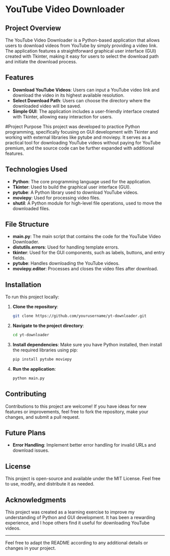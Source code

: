 # YouTube Video Downloader

## Project Overview

The YouTube Video Downloader is a Python-based application that allows users to download videos from YouTube by simply providing a video link. The application features a straightforward graphical user interface (GUI) created with Tkinter, making it easy for users to select the download path and initiate the download process.

## Features

- **Download YouTube Videos**: Users can input a YouTube video link and download the video in its highest available resolution.
- **Select Download Path**: Users can choose the directory where the downloaded video will be saved.
- **Simple GUI**: The application includes a user-friendly interface created with Tkinter, allowing easy interaction for users.

#Project Purpose
This project was developed to practice Python programming, specifically focusing on GUI development with Tkinter and working with external libraries like pytube and moviepy. It serves as a practical tool for downloading YouTube videos without paying for YouTube premium, and the source code can be further expanded with additional features.

## Technologies Used

- **Python**: The core programming language used for the application.
- **Tkinter**: Used to build the graphical user interface (GUI).
- **pytube**: A Python library used to download YouTube videos.
- **moviepy**: Used for processing video files.
- **shutil**: A Python module for high-level file operations, used to move the downloaded files.

## File Structure

- **main.py**: The main script that contains the code for the YouTube Video Downloader.
- **distutils.errors**: Used for handling template errors.
- **tkinter**: Used for the GUI components, such as labels, buttons, and entry fields.
- **pytube**: Handles downloading the YouTube videos.
- **moviepy.editor**: Processes and closes the video files after download.

## Installation

To run this project locally:

1. **Clone the repository**:
   ```bash
   git clone https://github.com/yourusername/yt-downloader.git
   ```

2. **Navigate to the project directory**:
   ```bash
   cd yt-downloader
   ```

3. **Install dependencies**:
   Make sure you have Python installed, then install the required libraries using pip:
   ```bash
   pip install pytube moviepy
   ```

4. **Run the application**:
   ```bash
   python main.py
   ```

## Contributing

Contributions to this project are welcome! If you have ideas for new features or improvements, feel free to fork the repository, make your changes, and submit a pull request.

## Future Plans

- **Error Handling**: Implement better error handling for invalid URLs and download issues.


## License

This project is open-source and available under the MIT License. Feel free to use, modify, and distribute it as needed.

## Acknowledgments

This project was created as a learning exercise to improve my understanding of Python and GUI development. It has been a rewarding experience, and I hope others find it useful for downloading YouTube videos.

---

Feel free to adapt the README according to any additional details or changes in your project.
